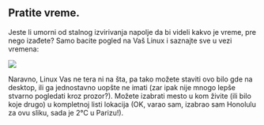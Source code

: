 <?php require("../../entete.php"); ?> <?php require("../../base.php"); ?>

<div id="corps">

<h2> Pratite vreme.</h2>

Jeste li umorni od stalnog izvirivanja napolje da bi videli kakvo je
vreme, pre nego izađete? Samo bacite pogled na Vaš Linux i saznajte sve
u vezi vremena:

<img src="Images/weather.png" />

Naravno, Linux Vas ne tera ni na šta, pa tako možete staviti ovo
bilo gde na desktop, ili ga jednostavno uopšte ne imati (zar ipak
nije mnogo lepše stvarno pogledati kroz prozor?). Možete 
izabrati mesto u kom živite (ili bilo koje drugo) u kompletnoj listi lokacija
(OK, varao sam, izabrao sam Honolulu za ovu sliku, sada je 
2°C u Parizu!).

</div>


